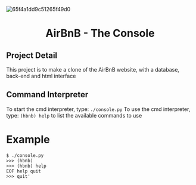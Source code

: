 ![65f4a1dd9c51265f49d0](https://github.com/mamebb2023/AirBnB_clone/assets/117838736/528aecc1-45e8-43f7-9949-a9899607692b)
### <h1 align="center">AirBnB - The Console</h1>

## Project Detail
This project is to make a clone of the AirBnB website, with a database, back-end and html interface

## Command Interpreter
To start the cmd interpreter, type:
`./console.py`
To use the cmd interpreter, type:
`(hbnb) help`
      to list the available commands to use
# Example
```
$ ./console.py
>>> (hbnb)
>>> (hbnb) help
EOF help quit
>>> quit'
```


